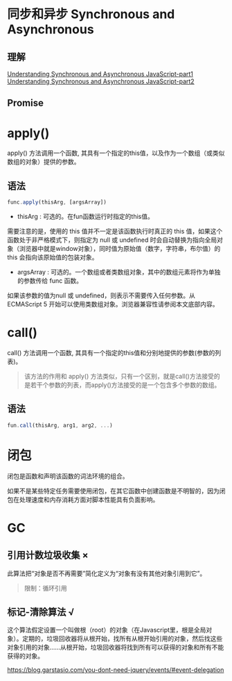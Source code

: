 # 同步和异步 Synchronous and Asynchronous
## 理解
[Understanding Synchronous and Asynchronous JavaScript-part1](https://www.hongkiat.com/blog/synchronous-asynchronous-javascript/)
[Understanding Synchronous and Asynchronous JavaScript-part2](https://www.hongkiat.com/blog/synchronous-asynchronous-javascript-part2/)
## Promise

# apply()
apply() 方法调用一个函数, 其具有一个指定的this值，以及作为一个数组（或类似数组的对象）提供的参数。
## 语法
```js
func.apply(thisArg, [argsArray])
```
- thisArg : 可选的。在fun函数运行时指定的this值。

需要注意的是，使用的 this 值并不一定是该函数执行时真正的 this 值，如果这个函数处于非严格模式下，则指定为 null 或 undefined 时会自动替换为指向全局对象（浏览器中就是window对象），同时值为原始值（数字，字符串，布尔值）的 this 会指向该原始值的包装对象。
- argsArray 
: 可选的。一个数组或者类数组对象，其中的数组元素将作为单独的参数传给 func 函数。

如果该参数的值为null 或 undefined，则表示不需要传入任何参数。从ECMAScript 5 开始可以使用类数组对象。浏览器兼容性请参阅本文底部内容。

# call()
call() 方法调用一个函数, 其具有一个指定的this值和分别地提供的参数(参数的列表)。
> 该方法的作用和 apply() 方法类似，只有一个区别，就是call()方法接受的是若干个参数的列表，而apply()方法接受的是一个包含多个参数的数组。
## 语法
```js
fun.call(thisArg, arg1, arg2, ...)
```

# 闭包
闭包是函数和声明该函数的词法环境的组合。

如果不是某些特定任务需要使用闭包，在其它函数中创建函数是不明智的，因为闭包在处理速度和内存消耗方面对脚本性能具有负面影响。

# GC
## 引用计数垃圾收集 ×
此算法把“对象是否不再需要”简化定义为“对象有没有其他对象引用到它”。
> 限制：循环引用
## 标记-清除算法 √
这个算法假定设置一个叫做根（root）的对象（在Javascript里，根是全局对象）。定期的，垃圾回收器将从根开始，找所有从根开始引用的对象，然后找这些对象引用的对象……从根开始，垃圾回收器将找到所有可以获得的对象和所有不能获得的对象。

https://blog.garstasio.com/you-dont-need-jquery/events/#event-delegation